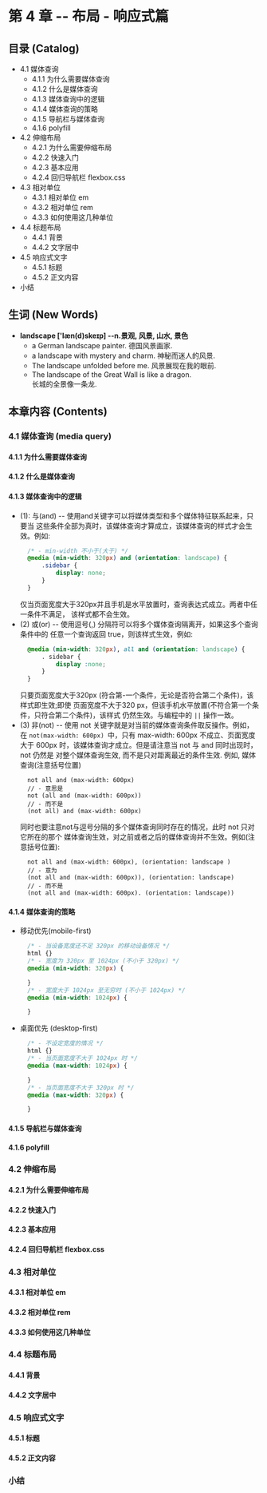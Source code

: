 # 第 4 章 -- 布局 - 响应式篇

## 目录 (Catalog)
- 4.1 媒体查询
    + 4.1.1 为什么需要媒体查询 
    + 4.1.2 什么是媒体查询 
    + 4.1.3 媒体查询中的逻辑
    + 4.1.4 媒体查询的策略
    + 4.1.5 导航栏与媒体查询
    + 4.1.6 polyfill
- 4.2 伸缩布局
    + 4.2.1 为什么需要伸缩布局 
    + 4.2.2 快速入门
    + 4.2.3 基本应用
    + 4.2.4 回归导航栏 flexbox.css
- 4.3 相对单位
    + 4.3.1 相对单位 em  
    + 4.3.2 相对单位 rem
    + 4.3.3 如何使用这几种单位
- 4.4 标题布局
    + 4.4.1 背景
    + 4.4.2 文字居中
- 4.5 响应式文字
    + 4.5.1 标题
    + 4.5.2 正文内容
- 小结        
    


## 生词 (New Words)
- **landscape ['læn(d)skeɪp] --n.景观, 风景, 山水, 景色**
    + a German landscape painter. 德国风景画家.
    + a landscape with mystery and charm. 神秘而迷人的风景.
    + The landscape unfolded before me. 风景展现在我的眼前.
    + The landscape of the Great Wall is like a dragon.  
      长城的全景像一条龙.



## 本章内容 (Contents)
### 4.1 媒体查询 (media query)
#### 4.1.1 为什么需要媒体查询 
#### 4.1.2 什么是媒体查询 
#### 4.1.3 媒体查询中的逻辑
- (1): 与(and) -- 使用and关键字可以将媒体类型和多个媒体特征联系起来，只要当
  这些条件全部为真时，该媒体查询才算成立，该媒体查询的样式才会生效。例如:
  ```css
    /* - min-width 不小于(大于) */
    @media (min-width: 320px) and (orientation: landscape) {
        .sidebar {
            display: none;
        }
    }
  ```
  仅当页面宽度大于320px并且手机是水平放置时，查询表达式成立。两者中任一条件不满足，
  该样式都不会生效。
- (2) 或(or) -- 使用逗号(,) 分隔符可以将多个媒体查询隔离开，如果这多个查询条件中的
  任意一个查询返回 true，则该样式生效，例如:
  ```css
    @media (min-width: 320px), all and (orientation: landscape) {
        . sidebar {
            display :none;
        }
    }
  ```
  只要页面宽度大于320px (符合第-一个条件，无论是否符合第二个条件)，该样式即生效;即使
  页面宽度不大于320 px，但该手机水平放置(不符合第一个条件，只符合第二个条件)，该样式
  仍然生效。与编程中的 `||` 操作一致。
- (3) 非(not) -- 使用 not 关键字就是对当前的媒体查询条件取反操作。例如，在
  `not(max-width: 600px) `中，只有 max-width: 600px 不成立、页面宽度大于 
  600px 时，该媒体查询才成立。但是请注意当 not 与 and 同时出现时，not 仍然是
  对整个媒体查询生效, 而不是只对距离最近的条件生效. 例如, 媒体查询(注意括号位置)
  ```base
    not all and (max-width: 600px)
    // - 意思是
    not (all and (max-width: 600px))
    // - 而不是
    (not all) and (max-width: 600px)
  ```
  同时也要注意not与逗号分隔的多个媒体查询同时存在的情况，此时 not 只对它所在的那个
  媒体查询生效，对之前或者之后的媒体查询并不生效。例如(注意括号位置):
  ```base
    not all and (max-width: 600px), (orientation: landscape )
    // - 意为
    (not all and (max-width: 600px)), (orientation: landscape)
    // - 而不是
    (not all and (max-width: 600px). (orientation: landscape))
  ```


#### 4.1.4 媒体查询的策略
- 移动优先(mobile-first)
  ```css
    /* - 当设备宽度还不足 320px 的移动设备情况 */
    html {}
    /* - 宽度为 320px 至 1024px (不小于 320px) */
    @media (min-width: 320px) {

    }
    /* - 宽度大于 1024px 至无穷时 (不小于 1024px) */
    @media (min-width: 1024px) {

    }
  ```
- 桌面优先 (desktop-first)
  ```css
    /* - 不设定宽度的情况 */
    html {}
    /* - 当页面宽度不大于 1024px 时 */
    @media (max-width: 1024px) {

    }
    /* - 当页面宽度不大于 320px 时 */
    @media (max-width: 320px) {

    }
  ```

#### 4.1.5 导航栏与媒体查询
#### 4.1.6 polyfill

### 4.2 伸缩布局
#### 4.2.1 为什么需要伸缩布局 
#### 4.2.2 快速入门
#### 4.2.3 基本应用
#### 4.2.4 回归导航栏 flexbox.css

### 4.3 相对单位
#### 4.3.1 相对单位 em  
#### 4.3.2 相对单位 rem
#### 4.3.3 如何使用这几种单位

### 4.4 标题布局
#### 4.4.1 背景
#### 4.4.2 文字居中

### 4.5 响应式文字
#### 4.5.1 标题
#### 4.5.2 正文内容

### 小结        

